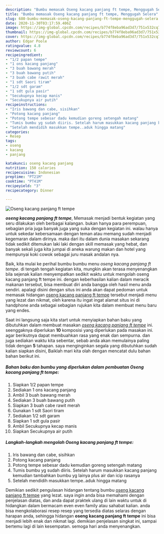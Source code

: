 ```yaml
---
description: "Bumbu memasak Oseng kacang panjang ft tempe, Menggugah Selera"
title: "Bumbu memasak Oseng kacang panjang ft tempe, Menggugah Selera"
slug: 680-bumbu-memasak-oseng-kacang-panjang-ft-tempe-menggugah-selera
date: 2020-11-30T03:17:59.406Z
image: https://img-global.cpcdn.com/recipes/b774f8eba96ad3d7/751x532cq70/oseng-kacang-panjang-ft-tempe-foto-resep-utama.jpg
thumbnail: https://img-global.cpcdn.com/recipes/b774f8eba96ad3d7/751x532cq70/oseng-kacang-panjang-ft-tempe-foto-resep-utama.jpg
cover: https://img-global.cpcdn.com/recipes/b774f8eba96ad3d7/751x532cq70/oseng-kacang-panjang-ft-tempe-foto-resep-utama.jpg
author: Edgar Poole
ratingvalue: 4.8
reviewcount: 6
recipeingredient:
- "1/2 papan tempe"
- "1 ons kacang panjang"
- "3 buah bawang merah"
- "3 buah bawang putih"
- "3 buah cabe rawit merah"
- "1 sdt Saori tiram"
- "1/2 sdt garam"
- "1 sdt gula pasir"
- "Secukupnya kecap manis"
- "Secukupnya air putih"
recipeinstructions:
- "Iris bawang dan cabe, sisihkan"
- "Potong kacang panjang"
- "Potong tempe sebesar dadu kemudian goreng setengah matang"
- "Tumis bumbu yg sudah diiris. Setelah harum masukkan kacang panjang kemudian tambahkan bumbu yg lainya plus air dan icip rasanya"
- "Setelah mendidih masukkan tempe..aduk hingga matang"
categories:
- Resep
tags:
- oseng
- kacang
- panjang

katakunci: oseng kacang panjang 
nutrition: 150 calories
recipecuisine: Indonesian
preptime: "PT21M"
cooktime: "PT41M"
recipeyield: "3"
recipecategory: Dinner

---
```



![Oseng kacang panjang ft tempe](https://img-global.cpcdn.com/recipes/b774f8eba96ad3d7/751x532cq70/oseng-kacang-panjang-ft-tempe-foto-resep-utama.jpg)

<b><i>oseng kacang panjang ft tempe</i></b>, Memasak menjadi bentuk kegiatan yang seru dilakukan oleh berbagai kalangan. bukan hanya para perempuan, sebagian pria juga banyak juga yang suka dengan kegiatan ini. walau hanya untuk sekedar kebersamaan dengan teman atau memang sudah menjadi kegemaran dalam dirinya. maka dari itu dalam dunia masakan sekarang tidak sedikit ditemukan laki laki dengan skill memasak yang hebat, dan banyak sekali juga kita jumpai di aneka warung makan dan hotel yang mempunyai koki cowok sebagai juru masak andalan nya.

Baik, kita mulai ke perihal bumbu bumbu menu <i>oseng kacang panjang ft tempe</i>. di tengah tengah kegiatan kita, mungkin akan terasa menyenangkan bila sejenak kalian menyempatkan sedikit waktu untuk mengolah oseng kacang panjang ft tempe ini. dengan keberhasilan kalian dalam meracik makanan tersebut, bisa membuat diri anda bangga oleh hasil menu anda sendiri. apalagi disini dengan situs ini anda akan dapat pedoman untuk memasak hidangan <u>oseng kacang panjang ft tempe</u> tersebut menjadi menu yang lezat dan nikmat, oleh karena itu ingat ingat alamat situs ini di handphone anda sebagai sebagian rujukan kita dalam membuat menu baru yang endes.




Saat ini langsung saja kita start untuk menyiapkan bahan baku yang dibutuhkan dalam membuat masakan <u><i>oseng kacang panjang ft tempe</i></u> ini. seenggaknya diperlukan <b>10</b> komposisi yang diperlukan pada masakan ini. agar berikutnya dapat membuahkan rasa yang enak dan sempurna. dan juga sediakan waktu kita sebentar, sebab anda akan memulainya paling tidak dengan <b>5</b> tahapan. saya menginginkan segala yang dibutuhkan sudah kalian siapkan disini, Baiklah mari kita olah dengan mencatat dulu bahan bahan berikut ini.

<!--inarticleads1-->

##### Bahan baku dan bumbu yang diperlukan dalam pembuatan Oseng kacang panjang ft tempe:

1. Siapkan 1/2 papan tempe
1. Sediakan 1 ons kacang panjang
1. Ambil 3 buah bawang merah
1. Sediakan 3 buah bawang putih
1. Siapkan 3 buah cabe rawit merah
1. Gunakan 1 sdt Saori tiram
1. Sediakan 1/2 sdt garam
1. Siapkan 1 sdt gula pasir
1. Ambil Secukupnya kecap manis
1. Siapkan Secukupnya air putih




<!--inarticleads2-->

##### Langkah-langkah mengolah Oseng kacang panjang ft tempe:

1. Iris bawang dan cabe, sisihkan
1. Potong kacang panjang
1. Potong tempe sebesar dadu kemudian goreng setengah matang
1. Tumis bumbu yg sudah diiris. Setelah harum masukkan kacang panjang kemudian tambahkan bumbu yg lainya plus air dan icip rasanya
1. Setelah mendidih masukkan tempe..aduk hingga matang




Demikian sedikit pengulasan hidangan tentang bumbu <u>oseng kacang panjang ft tempe</u> yang lezat. saya ingin anda bisa memahami dengan penjelasan diatas, dan anda dapat praktek ulang di lain waktu untuk di hidangkan dalam bermacam even even family atau sahabat kalian. anda bisa mengkolaborasi resep resep yang tersedia diatas selaras dengan harapan anda, sehingga hidangan <b>oseng kacang panjang ft tempe</b> ini bisa menjadi lebih enak dan nikmat lagi. demikian penjelasan singkat ini, sampai bertemu lagi di lain kesempatan. semoga hari anda menyenangkan.
